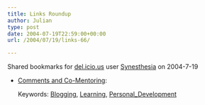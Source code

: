 ```yaml
---
title: Links Roundup
author: Julian
type: post
date: 2004-07-19T22:59:00+00:00
url: /2004/07/19/links-66/

---
```

Shared bookmarks for [del.icio.us][1] user  [Synesthesia][2] on 2004-7-19

  * [Comments and Co-Mentoring][3]:
   
    Keywords: [Blogging][4], [Learning][5], [Personal_Development][6]

 [1]: https://del.icio.us/
 [2]: https://del.icio.us/synesthesia
 [3]: https://blog.wirearchy.com/blog/_archives/2004/7/17/107258.html "https://blog.wirearchy.com/blog/_archives/2004/7/17/107258.html"
 [4]: https://del.icio.us/synesthesia/Blogging
 [5]: https://del.icio.us/synesthesia/Learning
 [6]: https://del.icio.us/synesthesia/Personal_Development